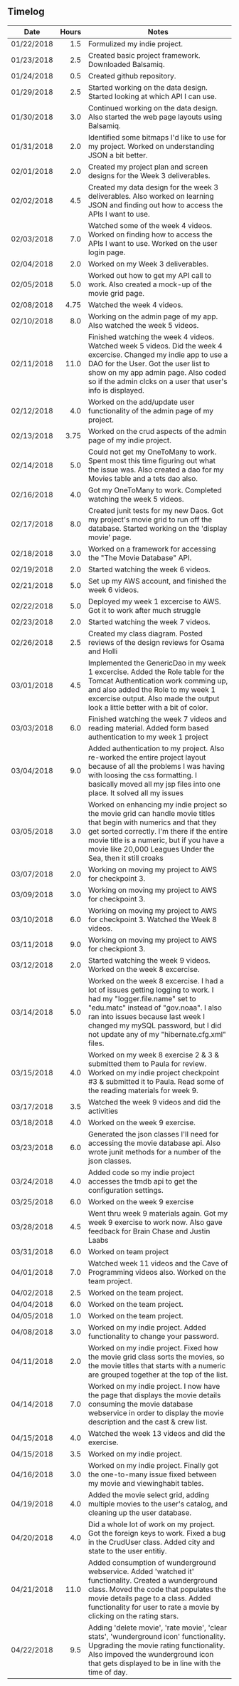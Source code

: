 ## Timelog

Date  | Hours | Notes
----- | -----: | -------
01/22/2018  | 1.5 | Formulized my indie project.
01/23/2018  | 2.5 | Created basic project framework. Downloaded Balsamiq.
01/24/2018  | 0.5 | Created github repository.
01/29/2018  | 2.5 | Started working on the data design. Started looking at which API I can use.
01/30/2018  | 3.0 | Continued working on the data design. Also started the web page layouts using Balsamiq.
01/31/2018  | 2.0 | Identified some bitmaps I'd like to use for my project. Worked on understanding JSON a bit better.
02/01/2018  | 2.0 | Created my project plan and screen designs for the Week 3 deliverables.
02/02/2018  | 4.5 | Created my data design for the week 3 deliverables. Also worked on learning JSON and finding out how to access the APIs I want to use.
02/03/2018  | 7.0 | Watched some of the week 4 videos. Worked on finding how to access the APIs I want to use. Worked on the user login page.
02/04/2018  | 2.0 | Worked on my Week 3 deliverables.
02/05/2018 | 5.0 | Worked out how to get my API call to work. Also created a mock-up of the movie grid page.
02/08/2018 | 4.75 | Watched the week 4 videos. 
02/10/2018 | 8.0 | Working on the admin page of my app. Also watched the week 5 videos.
02/11/2018 | 11.0 | Finished watching the week 4 videos. Watched week 5 videos. Did the week 4 excercise. Changed my indie app to use a DAO for the User. Got the user list to show on my app admin page. Also coded so if the admin clcks on a user that user's info is displayed.
02/12/2018 | 4.0 | Worked on the add/update user functionality of the admin page of my project.
02/13/2018 | 3.75 | Worked on the crud aspects of the admin page of my indie project. 
02/14/2018 | 5.0 | Could not get my OneToMany to work. Spent most this time figuring out what the issue was. Also created a dao for my Movies table and a tets dao also.
02/16/2018 | 4.0 | Got my OneToMany to work. Completed watching the week 5 videos. 
02/17/2018 | 8.0 | Created junit tests for my new Daos. Got my project's movie grid to run off the database. Started working on the 'display movie' page.
02/18/2018 | 3.0 | Worked on a framework for accessing the "The Movie Database" API.
02/19/2018 | 2.0 | Started watching the week 6 videos.
02/21/2018 | 5.0 | Set up my AWS account, and finished the week 6 videos.
02/22/2018 | 5.0 | Deployed my week 1 excercise to AWS. Got it to work after much struggle
02/23/2018 | 2.0 | Started watching the week 7 videos.
02/26/2018 | 2.5 | Created my class diagram. Posted reviews of the design reviews for Osama and Holli
03/01/2018 | 4.5 | Implemented the GenericDao in my week 1 excercise. Added the Role table for the Tomcat Authentication work comming up, and also added the Role to my week 1 excercise output. Also made the output look a little better with a bit of color.
03/03/2018 | 6.0 | Finished watching the week 7 videos and reading material. Added form based authentication to my week 1 project
03/04/2018 | 9.0 | Added authentication to my project. Also re-worked the entire project layout because of all the problems I was having with loosing the css formatting. I basically moved all my jsp files into one place. It solved all my issues
03/05/2018 | 3.0 | Worked on enhancing my indie project so the movie grid can handle movie titles that begin with numerics and that they get sorted correctly.  I'm there if the entire movie title is a numeric, but if you have a movie like 20,000 Leagues Under the Sea, then it still croaks
03/07/2018 | 2.0 | Working on moving my project to AWS for checkpoint 3.
03/09/2018 | 3.0 | Working on moving my project to AWS for checkpoint 3.
03/10/2018 | 6.0 | Working on moving my project to AWS for checkpoint 3. Watched the Week 8 videos. 
03/11/2018 | 9.0 | Working on moving my project to AWS for checkpiont 3. 
03/12/2018 | 2.0 | Started watching the week 9 videos. Worked on the week 8 excercise.
03/14/2018 | 5.0 | Worked on the week 8 excercise. I had a lot of issues getting logging to work. I had my "logger.file.name" set to "edu.matc" instead of "gov.noaa". I also ran into issues because last week I changed my mySQL password, but I did not update any of my "hibernate.cfg.xml" files.
03/15/2018 | 4.0 | Worked on my week 8 exercise 2 & 3 & submitted them to Paula for review. Worked on my indie project checkpoint #3 & submitted it to Paula. Read some of the reading materials for week 9.
03/17/2018 | 3.5 | Watched the week 9 videos and did the activities
03/18/2018 | 4.0 | Worked on the week 9 exercise.
03/23/2018 | 6.0 | Generated the json classes I'll need for accessing the movie database api. Also wrote junit methods for a number of the json classes.
03/24/2018 | 4.0 | Added code so my indie project accesses the tmdb api to get the configuration settings.
03/25/2018 | 6.0 | Worked on the week 9 exercise
03/28/2018 | 4.5 | Went thru week 9 materials again. Got my week 9 exercise to work now. Also gave feedback for Brain Chase and Justin Laabs
03/31/2018 | 6.0 | Worked on team project
04/01/2018 | 7.0 | Watched week 11 videos and the Cave of Programming videos also. Worked on the team project.
04/02/2018 | 2.5 | Worked on the team project.
04/04/2018 | 6.0 | Worked on the team project.
04/05/2018 | 1.0 | Worked on the team project.
04/08/2018 | 3.0 | Worked on my indie project. Added functionality to change your password.
04/11/2018 | 2.0 | Worked on my indie project. Fixed how the movie grid class sorts the movies, so the movie titles that starts with a numeric are grouped together at the top of the list.
04/14/2018 | 7.0 | Worked on my indie project. I now have the page that displays the movie details consuming the movie database webservice in order to display the movie description and the cast & crew list.
04/15/2018 | 4.0 | Watched the week 13 videos and did the exercise.
04/15/2018 | 3.5 | Worked on my indie project.
04/16/2018 | 3.0 | Worked on my indie project. Finally got the one-to-many issue fixed between my movie and viewinghabit tables.
04/19/2018 | 4.0 | Added the movie select grid, adding multiple movies to the user's catalog, and cleaning up the user database.
04/20/2018 | 4.0 | Did a whole lot of work on my project. Got the foreign keys to work. Fixed a bug in the CrudUser class. Added city and state to the user entitiy.
04/21/2018 | 11.0 | Added consumption of wunderground webservice. Added 'watched it' functionality. Created a wunderground class. Moved the code that populates the movie details page to a class. Added functionality for user to rate a movie by clicking on the rating stars.
04/22/2018 | 9.5 | Adding 'delete movie', 'rate movie', 'clear stats', 'wunderground icon' functionality. Upgrading the movie rating functionality. Also impoved the wunderground icon that gets displayed to be in line with the time of day.



